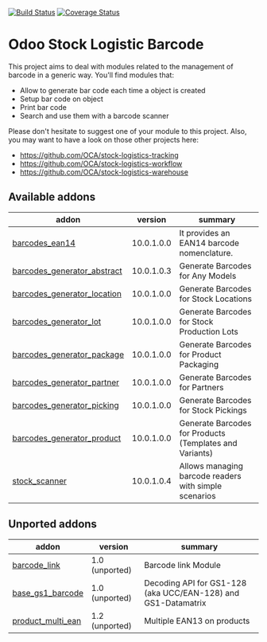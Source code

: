 [![Build Status](https://travis-ci.org/OCA/stock-logistics-barcode.svg?branch=10.0)](https://travis-ci.org/OCA/stock-logistics-barcode)
[![Coverage Status](https://img.shields.io/coveralls/OCA/stock-logistics-barcode.svg)](https://coveralls.io/r/OCA/stock-logistics-barcode?branch=10.0)

Odoo Stock Logistic Barcode
===========================


This project aims to deal with modules related to the management of barcode in a generic way. You'll find modules that:

 - Allow to generate bar code each time a object is created
 - Setup bar code on object
 - Print bar code
 - Search and use them with a barcode scanner

Please don't hesitate to suggest one of your module to this project. Also, you may want to have a look on those other projects here:

 - https://github.com/OCA/stock-logistics-tracking
 - https://github.com/OCA/stock-logistics-workflow
 - https://github.com/OCA/stock-logistics-warehouse

[//]: # (addons)

Available addons
----------------
addon | version | summary
--- | --- | ---
[barcodes_ean14](barcodes_ean14/) | 10.0.1.0.0 | It provides an EAN14 barcode nomenclature.
[barcodes_generator_abstract](barcodes_generator_abstract/) | 10.0.1.0.3 | Generate Barcodes for Any Models
[barcodes_generator_location](barcodes_generator_location/) | 10.0.1.0.0 | Generate Barcodes for Stock Locations
[barcodes_generator_lot](barcodes_generator_lot/) | 10.0.1.0.0 | Generate Barcodes for Stock Production Lots
[barcodes_generator_package](barcodes_generator_package/) | 10.0.1.0.0 | Generate Barcodes for Product Packaging
[barcodes_generator_partner](barcodes_generator_partner/) | 10.0.1.0.0 | Generate Barcodes for Partners
[barcodes_generator_picking](barcodes_generator_picking/) | 10.0.1.0.0 | Generate Barcodes for Stock Pickings
[barcodes_generator_product](barcodes_generator_product/) | 10.0.1.0.0 | Generate Barcodes for Products (Templates and Variants)
[stock_scanner](stock_scanner/) | 10.0.1.0.4 | Allows managing barcode readers with simple scenarios


Unported addons
---------------
addon | version | summary
--- | --- | ---
[barcode_link](barcode_link/) | 1.0 (unported) | Barcode link Module
[base_gs1_barcode](base_gs1_barcode/) | 1.0 (unported) | Decoding API for GS1-128 (aka UCC/EAN-128) and GS1-Datamatrix
[product_multi_ean](product_multi_ean/) | 1.2 (unported) | Multiple EAN13 on products

[//]: # (end addons)
